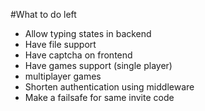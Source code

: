 #What to do left
- Allow typing states in backend
- Have file support
- Have captcha on frontend
- Have games support (single player)
- multiplayer games
- Shorten authentication using middleware
- Make a failsafe for same invite code